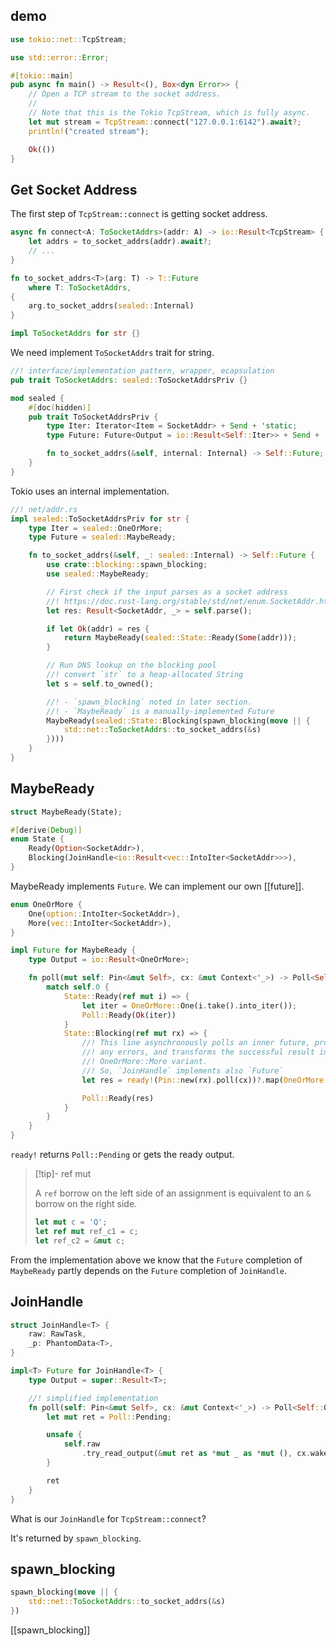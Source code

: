 ## demo

```rust
use tokio::net::TcpStream;

use std::error::Error;

#[tokio::main]
pub async fn main() -> Result<(), Box<dyn Error>> {
    // Open a TCP stream to the socket address.
    //
    // Note that this is the Tokio TcpStream, which is fully async.
    let mut stream = TcpStream::connect("127.0.0.1:6142").await?;
    println!("created stream");

    Ok(())
}
```

## Get Socket Address

The first step of `TcpStream::connect` is getting socket address.

```rust
async fn connect<A: ToSocketAddrs>(addr: A) -> io::Result<TcpStream> {
    let addrs = to_socket_addrs(addr).await?;
    // ...
}

fn to_socket_addrs<T>(arg: T) -> T::Future
    where T: ToSocketAddrs,
{
    arg.to_socket_addrs(sealed::Internal)
}

impl ToSocketAddrs for str {}
```

We need implement `ToSocketAddrs` trait for string.

```rust
//! interface/implementation pattern, wrapper, ecapsulation
pub trait ToSocketAddrs: sealed::ToSocketAddrsPriv {}

mod sealed {
    #[doc(hidden)]
    pub trait ToSocketAddrsPriv {
        type Iter: Iterator<Item = SocketAddr> + Send + 'static;
        type Future: Future<Output = io::Result<Self::Iter>> + Send + 'static;

        fn to_socket_addrs(&self, internal: Internal) -> Self::Future;
    }
}
```

Tokio uses an internal implementation.

```rust
//! net/addr.rs
impl sealed::ToSocketAddrsPriv for str {
    type Iter = sealed::OneOrMore;
    type Future = sealed::MaybeReady;

    fn to_socket_addrs(&self, _: sealed::Internal) -> Self::Future {
        use crate::blocking::spawn_blocking;
        use sealed::MaybeReady;

        // First check if the input parses as a socket address
        //! https://doc.rust-lang.org/stable/std/net/enum.SocketAddr.html
        let res: Result<SocketAddr, _> = self.parse();

        if let Ok(addr) = res {
            return MaybeReady(sealed::State::Ready(Some(addr)));
        }

        // Run DNS lookup on the blocking pool
        //! convert `str` to a heap-allocated String
        let s = self.to_owned();

        //! - `spawn_blocking` noted in later section.
        //! - `MaybeReady` is a manually-implemented Future
        MaybeReady(sealed::State::Blocking(spawn_blocking(move || {
            std::net::ToSocketAddrs::to_socket_addrs(&s)
        })))
    }
}
```

## MaybeReady

```rust
struct MaybeReady(State);

#[derive(Debug)]
enum State {
    Ready(Option<SocketAddr>),
    Blocking(JoinHandle<io::Result<vec::IntoIter<SocketAddr>>>),
}
```

MaybeReady implements `Future`. We can implement our own [[future]].

```rust
enum OneOrMore {
    One(option::IntoIter<SocketAddr>),
    More(vec::IntoIter<SocketAddr>),
}

impl Future for MaybeReady {
    type Output = io::Result<OneOrMore>;

    fn poll(mut self: Pin<&mut Self>, cx: &mut Context<'_>) -> Poll<Self::Output> {
        match self.0 {
            State::Ready(ref mut i) => {
                let iter = OneOrMore::One(i.take().into_iter());
                Poll::Ready(Ok(iter))
            }
            State::Blocking(ref mut rx) => {
                //! This line asynchronously polls an inner future, propagates
                //! any errors, and transforms the successful result into a
                //! OneOrMore::More variant. 
                //! So, `JoinHandle` implements also `Future`
                let res = ready!(Pin::new(rx).poll(cx))?.map(OneOrMore::More);

                Poll::Ready(res)
            }
        }
    }
}
```

`ready!` returns `Poll::Pending` or gets the ready output.

> [!tip]- ref mut
>
> A `ref` borrow on the left side of an assignment is equivalent to
> an `&` borrow on the right side.
>
> ```rust
> let mut c = 'Q';
> let ref mut ref_c1 = c;
> let ref_c2 = &mut c;
> ```

From the implementation above we know that the `Future` completion of `MaybeReady`
partly depends on the `Future` completion of `JoinHandle`.

## JoinHandle

```rust
struct JoinHandle<T> {
    raw: RawTask,
    _p: PhantomData<T>,
}

impl<T> Future for JoinHandle<T> {
    type Output = super::Result<T>;

    //! simplified implementation
    fn poll(self: Pin<&mut Self>, cx: &mut Context<'_>) -> Poll<Self::Output> {
        let mut ret = Poll::Pending;

        unsafe {
            self.raw
                .try_read_output(&mut ret as *mut _ as *mut (), cx.waker());
        }

        ret
    }
}
```

What is our `JoinHandle` for `TcpStream::connect`?

It's returned by `spawn_blocking`.

## spawn_blocking

```rust
spawn_blocking(move || {
    std::net::ToSocketAddrs::to_socket_addrs(&s)
})
```

[[spawn_blocking]]
